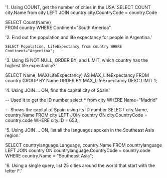 '1. Using COUNT, get the number of cities in the USA'
 SELECT COUNT city.Name from city LEFT JOIN country city.CountryCode = country.Code

 SELECT Count(Name)                                 
FROM country 
WHERE Continent="South America"     

'2. Find out the population and life expectancy for people in Argentina.'

    SELECT Population, LifeExpectancy from country WHERE Continent="Argentina";


'3. Using IS NOT NULL, ORDER BY, and LIMIT, which country has the highest life expectancy?'

SELECT Name, MAX(LifeExpectancy) AS MAX_LifeExpectancy
FROM country 
GROUP BY Name 
ORDER BY MAX_LifeExpectancy DESC 
LIMIT 1;

'4. Using JOIN ... ON, find the capital city of Spain.'

-- Used it to get the ID number 
select * from city WHERE Name="Madrid"

-- Shows the capital of Spain using its ID number
SELECT city.Name, country.Name FROM city LEFT JOIN country ON city.CountryCode = country.code WHERE city.ID = 653;

'5. Using JOIN ... ON, list all the languages spoken in the Southeast Asia region.'

SELECT countrylanguage.Language, country.Name FROM countrylanguage LEFT JOIN country ON countrylanguage.CountryCode = country.code WHERE country.Name = "Southeast Asia";

'6. Using a single query, list 25 cities around the world that start with the letter F.'

